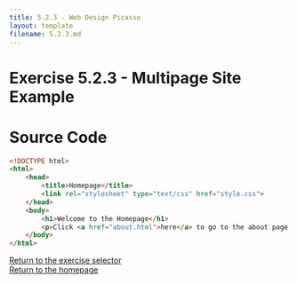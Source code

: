 ```yaml
---
title: 5.2.3 - Web Design Picasso
layout: template
filename: 5.2.3.md
--- 
```


# Exercise 5.2.3 - Multipage Site Example


# Source Code

```html
<!DOCTYPE html>
<html>
    <head>
        <title>Homepage</title>
        <link rel="stylesheet" type="text/css" href="style.css">
    </head>
    <body>
        <h1>Welcome to the Homepage</h1>
        <p>Click <a href="about.html">here</a> to go to the about page.</p>
    </body>
</html>
```

[Return to the exercise selector](/wiki-docs/pages/codehs/web-design-picasso/web-design-picasso.md)
<br>
[Return to the homepage](/wiki-docs/index.html)